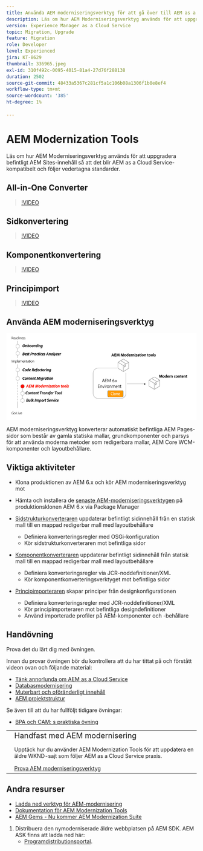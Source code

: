 ```yaml
---
title: Använda AEM moderniseringsverktyg för att gå över till AEM as a Cloud Service
description: Läs om hur AEM Moderniseringsverktyg används för att uppgradera ett befintligt AEM-projekt och innehåll så att det blir AEM as a Cloud Service-kompatibelt.
version: Experience Manager as a Cloud Service
topic: Migration, Upgrade
feature: Migration
role: Developer
level: Experienced
jira: KT-8629
thumbnail: 336965.jpeg
exl-id: 310f492c-0095-4015-81a4-27d76f288138
duration: 2502
source-git-commit: 48433a5367c281cf5a1c106b08a1306f1b0e8ef4
workflow-type: tm+mt
source-wordcount: '385'
ht-degree: 1%

---
```



# AEM Modernization Tools

Läs om hur AEM Moderniseringsverktyg används för att uppgradera befintligt AEM Sites-innehåll så att det blir AEM as a Cloud Service-kompatibelt och följer vedertagna standarder.

## All-in-One Converter

>[!VIDEO](https://video.tv.adobe.com/v/338802?quality=12&learn=on)

## Sidkonvertering

>[!VIDEO](https://video.tv.adobe.com/v/338799?quality=12&learn=on)

## Komponentkonvertering

>[!VIDEO](https://video.tv.adobe.com/v/338788?quality=12&learn=on)

## Principimport

>[!VIDEO](https://video.tv.adobe.com/v/338797?quality=12&learn=on)

## Använda AEM moderniseringsverktyg

![Livscykel för AEM moderniseringsverktyg](./assets/aem-modernization-tools.png)

AEM moderniseringsverktyg konverterar automatiskt befintliga AEM Pages-sidor som består av gamla statiska mallar, grundkomponenter och parsys för att använda moderna metoder som redigerbara mallar, AEM Core WCM-komponenter och layoutbehållare.

## Viktiga aktiviteter

+ Klona produktionen av AEM 6.x och kör AEM moderniseringsverktyg mot
+ Hämta och installera de [senaste AEM-moderniseringsverktygen](https://github.com/adobe/aem-modernize-tools/releases/latest) på produktionsklonen AEM 6.x via Package Manager

+ [Sidstrukturkonverteraren](https://opensource.adobe.com/aem-modernize-tools/pages/structure/about.html) uppdaterar befintligt sidinnehåll från en statisk mall till en mappad redigerbar mall med layoutbehållare
   + Definiera konverteringsregler med OSGi-konfiguration
   + Kör sidstrukturkonverteraren mot befintliga sidor

+ [Komponentkonverteraren](https://opensource.adobe.com/aem-modernize-tools/pages/component/about.html) uppdaterar befintligt sidinnehåll från statisk mall till en mappad redigerbar mall med layoutbehållare
   + Definiera konverteringsregler via JCR-noddefinitioner/XML
   + Kör komponentkonverteringsverktyget mot befintliga sidor

+ [Principimporteraren](https://opensource.adobe.com/aem-modernize-tools/pages/policy/about.html) skapar principer från designkonfigurationen
   + Definiera konverteringsregler med JCR-noddefinitioner/XML
   + Kör principimporteraren mot befintliga designdefinitioner
   + Använd importerade profiler på AEM-komponenter och -behållare

## Handövning

Prova det du lärt dig med övningen.

Innan du provar övningen bör du kontrollera att du har tittat på och förstått videon ovan och följande material:

+ [Tänk annorlunda om AEM as a Cloud Service](./introduction.md)
+ [Databasmodernisering](./repository-modernization.md)
+ [Muterbart och oföränderligt innehåll](../../developing/basics/mutable-immutable.md)
+ [AEM projektstruktur](https://experienceleague.adobe.com/docs/experience-manager-cloud-service/implementing/developing/aem-project-content-package-structure.html)

Se även till att du har fullföljt tidigare övningar:

+ [BPA och CAM: s praktiska övning](./bpa-and-cam.md#hands-on-exercise)

<table style="border-width:0">
    <tr>
        <td style="width:150px">
            <a  rel="noreferrer"
                target="_blank"
                href="https://github.com/adobe/aem-cloud-engineering-video-series-exercises/tree/session2-migration#bootcamp---session-2-migration-methodology"><img alt="Handövande GitHub-databas" src="./assets/github.png"/>
            </a>        
        </td>
        <td style="width:100%;margin-bottom:1rem;">
            <div style="font-size:1.25rem;font-weight:400;">Handfast med AEM modernisering</div>
            <p style="margin:1rem 0">
                Upptäck hur du använder AEM Modernization Tools för att uppdatera en äldre WKND-sajt som följer AEM as a Cloud Service praxis.
            </p>
            <a  rel="noreferrer"
                target="_blank"
                href="https://github.com/adobe/aem-cloud-engineering-video-series-exercises/tree/session2-migration#bootcamp---session-2-migration-methodology" class="spectrum-Button spectrum-Button--primary spectrum-Button--sizeM">
                <span class="spectrum-Button-label has-no-wrap has-text-weight-bold">Prova AEM moderniseringsverktyg</span>
            </a>
        </td>
    </tr>
</table>

## Andra resurser

+ [Ladda ned verktyg för AEM-modernisering](https://github.com/adobe/aem-modernize-tools/releases/latest)
+ [Dokumentation för AEM Modernization Tools](https://opensource.adobe.com/aem-modernize-tools/)
+ [AEM Gems - Nu kommer AEM Modernization Suite](https://helpx.adobe.com/experience-manager/kt/eseminars/gems/Introducing-the-AEM-Modernization-Suite.html)

1. Distribuera den nymoderniserade äldre webbplatsen på AEM SDK. AEM ASK finns att ladda ned här:
   + [Programdistributionsportal](https://experience.adobe.com/#/downloads/content/software-distribution/en/general.html).
